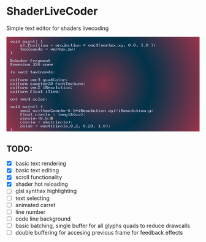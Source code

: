 # ShaderLiveCoder
Simple text editor for shaders livecoding

![alt text]( https://github.com/Morphtables/ShaderLiveCoder/blob/main/screen.png "screenshot")

## TODO:
- [x] basic text rendering 
- [x] basic text editing
- [x] scroll functionality
- [x] shader hot reloading
- [ ] glsl synthax highlighting
- [ ] text selecting
- [ ] animated carret
- [ ] line number
- [ ] code line background
- [ ] basic batching, single buffer for all glyphs quads to reduce drawcalls
- [ ] double buffering for accesing previous frame for feedback effects
